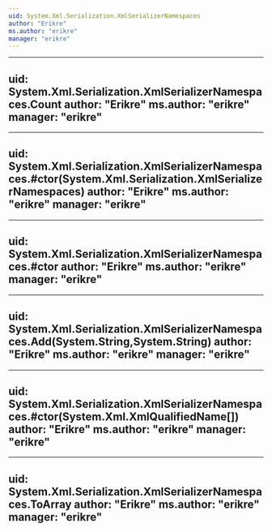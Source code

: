 ```yaml
---
uid: System.Xml.Serialization.XmlSerializerNamespaces
author: "Erikre"
ms.author: "erikre"
manager: "erikre"
---
```


---
uid: System.Xml.Serialization.XmlSerializerNamespaces.Count
author: "Erikre"
ms.author: "erikre"
manager: "erikre"
---

---
uid: System.Xml.Serialization.XmlSerializerNamespaces.#ctor(System.Xml.Serialization.XmlSerializerNamespaces)
author: "Erikre"
ms.author: "erikre"
manager: "erikre"
---

---
uid: System.Xml.Serialization.XmlSerializerNamespaces.#ctor
author: "Erikre"
ms.author: "erikre"
manager: "erikre"
---

---
uid: System.Xml.Serialization.XmlSerializerNamespaces.Add(System.String,System.String)
author: "Erikre"
ms.author: "erikre"
manager: "erikre"
---

---
uid: System.Xml.Serialization.XmlSerializerNamespaces.#ctor(System.Xml.XmlQualifiedName[])
author: "Erikre"
ms.author: "erikre"
manager: "erikre"
---

---
uid: System.Xml.Serialization.XmlSerializerNamespaces.ToArray
author: "Erikre"
ms.author: "erikre"
manager: "erikre"
---
